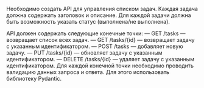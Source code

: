 Необходимо создать API для управления списком задач. Каждая задача должна содержать заголовок и описание. Для каждой задачи должна быть возможность указать статус (выполнена/не выполнена).

API должен содержать следующие конечные точки:
— GET /tasks — возвращает список всех задач.
— GET /tasks/{id} — возвращает задачу с указанным идентификатором.
— POST /tasks — добавляет новую задачу.
— PUT /tasks/{id} — обновляет задачу с указанным идентификатором.
— DELETE /tasks/{id} — удаляет задачу с указанным идентификатором.
Для каждой конечной точки необходимо проводить валидацию данных запроса и ответа. Для этого использовать библиотеку Pydantic.
